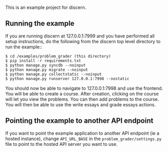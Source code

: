 This is an example project for discern.


Running the example
---------------------------------

If you are running discern at 127.0.0.1:7999 and you have performed all setup instructions, do the following from the discern top level directory to run the example::

    $ cd /examples/problem_grader (this directory)
    $ pip install -r requirements.txt
    $ python manage.py syncdb --noinput
    $ python manage.py migrate --noinput
    $ python manage.py collectstatic --noinput
    $ python manage.py runserver 127.0.0.1:7998 --nostatic

You should now be able to navigate to 127.0.0.1:7998 and use the frontend.  You will be able to create a course.  After creation, clicking on the course will let you view the problems.  You can then add problems to the course.  You will then be able to use the write essays and grade essays actions.

Pointing the example to another API endpoint
------------------------------------

If you want to point the example application to another API endpoint (ie a hosted instance), change `API_URL_BASE` in the `problem_grader/settings.py` file to point to the hosted API server you want to use.